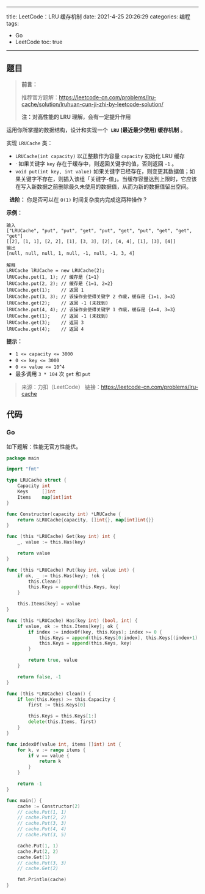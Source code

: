 ----
title: LeetCode：LRU 缓存机制
date: 2021-4-25 20:26:29
categories: 编程
tags: 
- Go
- LeetCode
toc: true
----

## 题目

> **前言：**
> 
> 推荐官方题解：https://leetcode-cn.com/problems/lru-cache/solution/lruhuan-cun-ji-zhi-by-leetcode-solution/
> 
> **注：对高性能的 LRU 理解，会有一定提升作用**

运用你所掌握的数据结构，设计和实现一个  **`LRU` (最近最少使用) 缓存机制** 。

实现 `LRUCache` 类：

- `LRUCache(int capacity)` 以正整数作为容量 `capacity` 初始化 LRU 缓存
- · 如果关键字 `key` 存在于缓存中，则返回关键字的值，否则返回 `-1` 。
- `void put(int key, int value)` 如果关键字已经存在，则变更其数据值；如果关键字不存在，则插入该组「关键字-值」。当缓存容量达到上限时，它应该在写入新数据之前删除最久未使用的数据值，从而为新的数据值留出空间。

<!-- more -->
 
**进阶：** 你是否可以在 `O(1)` 时间复杂度内完成这两种操作？

**示例：**

```
输入
["LRUCache", "put", "put", "get", "put", "get", "put", "get", "get", "get"]
[[2], [1, 1], [2, 2], [1], [3, 3], [2], [4, 4], [1], [3], [4]]
输出
[null, null, null, 1, null, -1, null, -1, 3, 4]

解释
LRUCache lRUCache = new LRUCache(2);
lRUCache.put(1, 1); // 缓存是 {1=1}
lRUCache.put(2, 2); // 缓存是 {1=1, 2=2}
lRUCache.get(1);    // 返回 1
lRUCache.put(3, 3); // 该操作会使得关键字 2 作废，缓存是 {1=1, 3=3}
lRUCache.get(2);    // 返回 -1 (未找到)
lRUCache.put(4, 4); // 该操作会使得关键字 1 作废，缓存是 {4=4, 3=3}
lRUCache.get(1);    // 返回 -1 (未找到)
lRUCache.get(3);    // 返回 3
lRUCache.get(4);    // 返回 4
```

**提示：**

- `1 <= capacity <= 3000`
- `0 <= key <= 3000`
- `0 <= value <= 10^4`
- 最多调用 `3 * 104` 次 `get` 和 `put`

> 来源：力扣（LeetCode）
> 链接：https://leetcode-cn.com/problems/lru-cache

## 代码

### Go

如下题解：性能无官方性能优。

```go
package main

import "fmt"

type LRUCache struct {
	Capacity int
	Keys     []int
	Items    map[int]int
}

func Constructor(capacity int) *LRUCache {
	return &LRUCache{capacity, []int{}, map[int]int{}}
}

func (this *LRUCache) Get(key int) int {
	_, value := this.Has(key)

	return value
}

func (this *LRUCache) Put(key int, value int) {
	if ok, _ := this.Has(key); !ok {
		this.Clean()
		this.Keys = append(this.Keys, key)
	}

	this.Items[key] = value
}

func (this *LRUCache) Has(key int) (bool, int) {
	if value, ok := this.Items[key]; ok {
		if index := indexOf(key, this.Keys); index >= 0 {
			this.Keys = append(this.Keys[0:index], this.Keys[(index+1):]...)
			this.Keys = append(this.Keys, key)
		}

		return true, value
	}

	return false, -1
}

func (this *LRUCache) Clean() {
	if len(this.Keys) >= this.Capacity {
		first := this.Keys[0]

		this.Keys = this.Keys[1:]
		delete(this.Items, first)
	}
}

func indexOf(value int, items []int) int {
	for k, v := range items {
		if v == value {
			return k
		}
	}

	return -1
}

func main() {
	cache := Constructor(2)
	// cache.Put(1, 1)
	// cache.Put(2, 2)
	// cache.Put(3, 3)
	// cache.Put(4, 4)
	// cache.Put(3, 5)

	cache.Put(1, 1)
	cache.Put(2, 2)
	cache.Get(1)
	// cache.Put(3, 3)
	// cache.Get(2)

	fmt.Println(cache)
}
```

